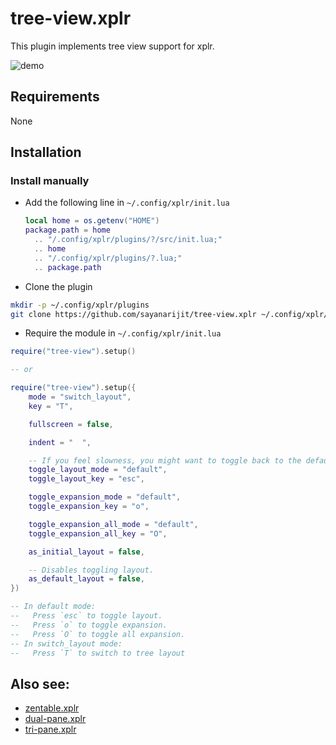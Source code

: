 # tree-view.xplr

This plugin implements tree view support for xplr.

![demo](https://github.com/sayanarijit/tree-view.xplr/assets/11632726/430e531f-acd5-44c5-8ae9-d0854772f2e2)

## Requirements

None

## Installation

### Install manually

- Add the following line in `~/.config/xplr/init.lua`

  ```lua
  local home = os.getenv("HOME")
  package.path = home
    .. "/.config/xplr/plugins/?/src/init.lua;"
    .. home
    .. "/.config/xplr/plugins/?.lua;"
    .. package.path
  ```

- Clone the plugin

```bash
mkdir -p ~/.config/xplr/plugins
git clone https://github.com/sayanarijit/tree-view.xplr ~/.config/xplr/plugins/tree-view
```

- Require the module in `~/.config/xplr/init.lua`

```lua
require("tree-view").setup()

-- or

require("tree-view").setup({
    mode = "switch_layout",
    key = "T",

    fullscreen = false,

    indent = "  ",

    -- If you feel slowness, you might want to toggle back to the default view.
    toggle_layout_mode = "default",
    toggle_layout_key = "esc",

    toggle_expansion_mode = "default",
    toggle_expansion_key = "o",

    toggle_expansion_all_mode = "default",
    toggle_expansion_all_key = "O",

    as_initial_layout = false,

    -- Disables toggling layout.
    as_default_layout = false,
})

-- In default mode:
--   Press `esc` to toggle layout.
--   Press `o` to toggle expansion.
--   Press `O` to toggle all expansion.
-- In switch_layout mode:
--   Press `T` to switch to tree layout
```

## Also see:

- [zentable.xplr](https://github.com/sayanarijit/zentable.xplr)
- [dual-pane.xplr](https://github.com/sayanarijit/dual-pane.xplr)
- [tri-pane.xplr](https://github.com/sayanarijit/tri-pane.xplr)
